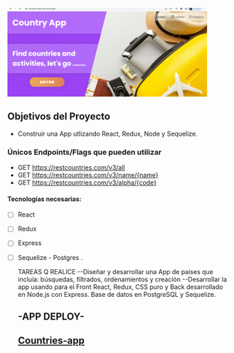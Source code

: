 

<p align="left">
  <img height="200" src="./Captura de pantalla (59).png" />
</p>

## Objetivos del Proyecto

- Construir una App utlizando React, Redux, Node y Sequelize.

### Únicos Endpoints/Flags que pueden utilizar

  - GET https://restcountries.com/v3/all
  - GET https://restcountries.com/v3/name/{name}
  - GET https://restcountries.com/v3/alpha/{code}


#### Tecnologías necesarias:
- [ ] React
- [ ] Redux
- [ ] Express
- [ ] Sequelize - Postgres
.

   TAREAS Q REALICE
 --Diseñar y desarrollar una App de países que incluía: búsquedas, filtrados, ordenamientos y creación
 --Desarrollar la app usando para el Front React, Redux, CSS puro y Back desarrollado en Node.js con Express. Base de datos en PostgreSQL y Sequelize.
 
  ## -APP DEPLOY-
    ##  <a href="https://countries-app-lime.vercel.app/" target="_blank"  rel="noopener noreferrer"> Countries-app </a>
  
